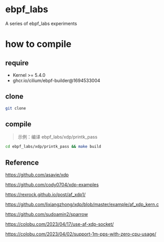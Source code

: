 # ebpf_labs
A series of ebpf_labs experiments

# how to compile

## require

- Kernel >= 5.4.0
- ghcr.io/cilium/ebpf-builder@1694533004

## clone
```bash
git clone 
```

## compile
> 示例：编译 ebpf_labs/xdp/printk_pass
```bash
cd ebpf_labs/xdp/printk_pass && make build
```

## Reference

https://github.com/asavie/xdp

https://github.com/cody0704/xdp-examples

https://rexrock.github.io/post/af_xdp1/

https://github.com/lixiangzhong/xdp/blob/master/example/af_xdp_kern.c

https://github.com/sudoamin2/sparrow

https://colobu.com/2023/04/17/use-af-xdp-socket/

https://colobu.com/2023/04/02/support-1m-pps-with-zero-cpu-usage/



